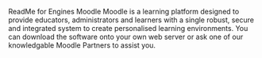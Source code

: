 ReadMe for Engines Moodle
Moodle is a learning platform designed to provide educators, administrators and learners with a single robust, secure and integrated system to create personalised learning environments. You can download the software onto your own web server or ask one of our knowledgable Moodle Partners to assist you. 